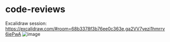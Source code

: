 # code-reviews

Excalidraw session: https://excalidraw.com/#room=68b3378f3b76ee0c363e,ga2VV7yezi1hmrrv6iePwA
![image](https://github.com/user-attachments/assets/88735966-de42-40b5-a66b-d48c52cc4456)
